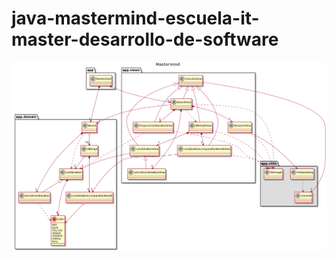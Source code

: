 # java-mastermind-escuela-it-master-desarrollo-de-software
![class diagram image](https://raw.githubusercontent.com/lucasfrias0612/java-mastermind-escuela-it-master-desarrollo-de-software/main/docs/plantuml/class-diagram-basic-funcionality-document-view.png "Diagrama de clases con arquitectura Document-View")